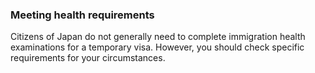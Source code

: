 ### Meeting health requirements

Citizens of Japan do not generally need to complete immigration health examinations for a temporary visa. However, you should check specific requirements for your circumstances.
